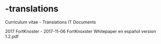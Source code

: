 # -translations
Curriculum vitae -  Translations IT Documents


2017
FortKnoster - 2017-11-06 FortKnoxster Whitepaper en español version 1.2.pdf

